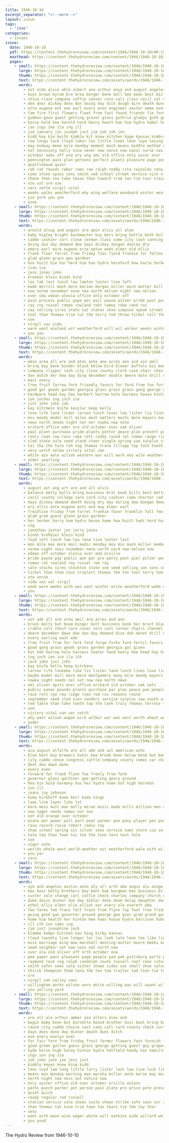 ```yaml
---
title: 1946-10-10
excerpt_separator: "<!--more-->"
layout: issue
tags:
  - "1946"
categories:
  - issues
issue:
  date: 1946-10-10
  pdf: https://content.thehydroreview.com/content/1946/1946-10-10/HR-1946-10-10.pdf
  masthead: https://content.thehydroreview.com/content/1946/1946-10-10/masthead/HR-1946-10-10.jpg
  pages:
    - small: https://content.thehydroreview.com/content/1946/1946-10-10/small/HR-1946-10-10-01.jpg
      large: https://content.thehydroreview.com/content/1946/1946-10-10/large/HR-1946-10-10-01.jpg
      thumb: https://content.thehydroreview.com/content/1946/1946-10-10/thumbnails/HR-1946-10-10-01.jpg
      text: https://content.thehydroreview.com/assets/words/1946/1946-10-10/HR-1946-10-10-01.txt
      words:
        - ast aldo alice able albert ana arthur anya and august angeles asa april age agent army awa aid arth arent ago are alexandria arm ave acme all alfalfa aug ade
        - buys brown byrum bro brea borger bene ball bee bean best bixler butter boy benscoter betty bring bill belew both better begin box ben baptist brick baton but bernardino bench board been business back ber blue born blaine bey began blood bulls baines
        - china clase company coffin conser core cali class cecil cal cornell certain cox chester coll child care cost count clinton council collier county camps chet clyde came covington chapel change colorado childs carolina cree carolyn carl claude cody city come christian captain canyon chief caddo canton cattle cad cleo cause can church cording carruth crews cell cedar
        - den dear dickey does don doing day dick dough dire death dunn dean days dinner dallas deer dee daughter down donna date dolph done dodge
        - etta eugene ent ean earl every even engineer easter emma ever ernest ede emerson early end edith
        - fam fire first flowers fleet from fast found friends fie former fallen fae floyd frank fell for friday felton field fee fed francisco ford fork fin farm far fall front fore fair favor fancher fort force
        - gibbon gave guest getting grover grass guthrie gladys guth gers glass gent green group going guess glendon grable grew greeson gould governor goes given gang gram goods gouin george
        - horse hold hee harold hard henry heart han him hydro habel head held her howard has homa henke hereford high harbor had hand heads hinton heidebrecht hunting harry hing hise hazlett hot home hume how hamons hays hodges haras
        - ian ings ike ila ing ill
        - joe january jin joseph just jim job joh jon
        - kidd kay kim keith kimble kit know kitchen kage kansas kimbro
        - low longs lack lloyd labor los little lines leon loye losing latter later lunch like leet lew leghorn lou life last living longe law land lorene live love list lassiter look large lie lights lawton liew lading
        - may midway mene mile monday moment much means middle method members mar mons marsh men merle mon mock main made mays march most mass marion miler major model missouri more marguerite mae miss matter miles maston mus
        - nol necessary nally nina never new nance now naval nurse nasi naples north non near newton nor night navy nelson not
        - october oaks off ona ory ong omi old office only oscar over
        - pennington pace plan persons perfect plants pleasure page pede peng public peterson power present presley pro pen penning patina pat part place per park people potts peter piedmont patience pany pies
        - quattlebaum quier
        - rah rat rounds reber rams ree ralph reddy rita reynolds reno roy radio rons ruth ran rate randall robert roc regier reason ross run rent randolph rink raleigh
        - sims stone spies sons smith sed school street service sick stock staples ship senior sie steers sullivan scott sit schools strong she states sim susie stage sal soll stroud speed said state september sells sister spell sale sun say saturday stephens simmons sunday son sales such show sol shall streets selves sil south small side stand selling struck stewart sire soon supper san sickles second scout sith shipp see
        - thone then tex take texas than toward trom ton tim tour train trucks tom tor tan tost thomas tia taste town ting tata tha tippy telling thee tell ture the tomlinson them treas thie treasure thy tier talk trip toe taken truman towns teacher
        - ute ust ure use
        - vari vette virgil vital
        - weeks walks weatherford why wing welfare woodward winter weather worth william win winnings was words wesley way waller well wein warns wen warning walt waste will white walk wife wonder wilbur with willard walle want went week word wil woods ward walling
        - yin york you yon
        - zone
    - small: https://content.thehydroreview.com/content/1946/1946-10-10/small/HR-1946-10-10-02.jpg
      large: https://content.thehydroreview.com/content/1946/1946-10-10/large/HR-1946-10-10-02.jpg
      thumb: https://content.thehydroreview.com/content/1946/1946-10-10/thumbnails/HR-1946-10-10-02.jpg
      text: https://content.thehydroreview.com/assets/words/1946/1946-10-10/HR-1946-10-10-02.txt
      words:
        - arnold alsup and august are amin alvis all alee
        - baby bigley bright buckmaster buy bers bring bottle both bulls best balance business blough bank ben book burgman barnes bee byron brewer
        - caddo cashier carl close carman class come city cash canning call cart company church coll college crete card common collin county charles conte cream custer chester carry clair
        - doing die day demand dee days dickey dungan dooley dry
        - emery earl eure eugene erie epton eeds elmer eld ellis
        - frank floor farrel from friday fies field frankie for felton first frida fall fil fore frost
        - glad glenn grain gen gardner
        - hon huitt hie har herd him han hydro hereford how hazle herbert hazlett home hove herndon hens hardware haines her hershel hadi
        - ivan ice
        - jess jones john
        - kroeker klein kinds kind
        - lou lab last lunch law lawton lester line left
        - made merrill mash more marion morgan miller much matter mill march mail
        - now norma november nona new north nelson night nee nelsen
        - over oda odean olevia office only october off
        - pain process public pope per pail payne pitzer pride past par pay pol pak patty port post pie
        - ray roy russel roman rowland robt ramey robe rand roi
        - say selling sires state sat states show simpson speak street store supp side spain shirley ser stockton sire sak surgeon son sauce smith second seed sincere steel south sale stock sunday shall saturday sister sharry slagell strong sents
        - tool than thomas trim tut the terry ted throw tickel tell them triplett
        - use
        - virgil vas vida
        - ware want wieland wit weatherford will wil walker weeks winter was week went with
        - you yoo
    - small: https://content.thehydroreview.com/content/1946/1946-10-10/small/HR-1946-10-10-03.jpg
      large: https://content.thehydroreview.com/content/1946/1946-10-10/large/HR-1946-10-10-03.jpg
      thumb: https://content.thehydroreview.com/content/1946/1946-10-10/thumbnails/HR-1946-10-10-03.jpg
      text: https://content.thehydroreview.com/assets/words/1946/1946-10-10/HR-1946-10-10-03.txt
      words:
        - amie area all are and ates ante ane acres ann aid ain amil
        - bring bay bank binder black below bird blower buffalo bis ben book binger board boom buggy back bart bodie blade business box brunt belts buster best barrett belt been
        - company clipper cash city close county clerk case chair chest cost cattle credit chairs cor clover colt con churn cutting cedar corner carson cream corn caddo
        - dan dutch der dow day ding december double deere date drill damani dry dise due
        - east every
        - free fruit farrow fork friendly favors for ford from fon forth farm
        - good gal goods garden georgia glass grass grain gang george given
        - hardware head hay has herbert harrow hole harness house hinton hydro hoe high horse haves hand hays hammer how
        - ion inches ing inch ice
        - just john jahn job
        - kay kitchens knife kessler keep kelly
        - love life land linder larson lunch lover low lister lia lines like lookeba
        - mix moody model mill miles mach matters machi more mayers made montgomery magic mile
        - news north needs night not ner nowka now note
        - orchard office oder ore old october over oak oliver
        - paul plant purchase pride plants potter peace plan prevett per peat pounds power plane people profit place public pont pump
        - reels roan row race rake rett reddy round rel roman range ridge reasons red regular rakes
        - sled state sale seed stand steer single spring sae surplus stock states side set september shoats such service sus scott shows see sanders stove school soap spike sees sop sunday shall sell steers sink super south soi
        - tei tha the ture tah tag thomas trana tillage top talk tooth take team than terrace ton truly
        - very vetch velma victory vital van
        - white win wale wilson western war will work why wile weatherford well waddle wilbur wire winter wood wagon william wheat with wort west week was
        - yoder yearling
    - small: https://content.thehydroreview.com/content/1946/1946-10-10/small/HR-1946-10-10-04.jpg
      large: https://content.thehydroreview.com/content/1946/1946-10-10/large/HR-1946-10-10-04.jpg
      thumb: https://content.thehydroreview.com/content/1946/1946-10-10/thumbnails/HR-1946-10-10-04.jpg
      text: https://content.thehydroreview.com/assets/words/1946/1946-10-10/HR-1946-10-10-04.txt
      words:
        - august ast ang art are and all alvis
        - balance betty bulls bring business bral book bills best better bright byron brewer bobbie buy banks bank burgman bot bottle
        - cecil county college care card city cashier came charter cad chester close custer caddo call clair canning chastain cousin cash carl company caller charles cal common
        - days dickey demand death doing dry day during dew dungan dewey daily diego daughter
        - ery ellis ente eugene entz end ewy elmer earl
        - freidline friday from farrel frankie favor franklin fall few friends for floor felton frost frank first
        - glad gram guest glenn grain gardner
        - her herber harry hom hydro house home how huitt hadi herd harris hatfield hot hardware has hereford han hess herman hansen hami hazlett herndon haines hens hershel
        - ing
        - jonathan jester jon jerry jones
        - kinds krehbiel klein kind
        - loyd left lunch law lou lena line lester last
        - mon mile man more mail medic monday moy min mash miller members miss made maston
        - norma night ness november nona north nard new nelson now
        - odean off october olevia over oda orville
        - pride payne pay public pen par pro patty past piel pitzer per pan process postal pail
        - roman rat rowland roy russel ree ray
        - sale stocks sires stockton state see seed selling san sons surgeon soba sister south sharry states school spain store side stock shay simpson sincere strong sur street saturday son september sauce second steel sen smith show sunday
        - tickel than them tous triplett thomas the ton tool terry tom throw tell tal trim thermos
        - ute unruh
        - vida vas val virgil
        - week ware weeks with was want winter write weatherford webb will walker
        - you
    - small: https://content.thehydroreview.com/content/1946/1946-10-10/small/HR-1946-10-10-05.jpg
      large: https://content.thehydroreview.com/content/1946/1946-10-10/large/HR-1946-10-10-05.jpg
      thumb: https://content.thehydroreview.com/content/1946/1946-10-10/thumbnails/HR-1946-10-10-05.jpg
      text: https://content.thehydroreview.com/assets/words/1946/1946-10-10/HR-1946-10-10-05.txt
      words:
        - ast ade all arm area amil are acres and ann
        - brush belts but boom binger belt business book ber brunt black box blower been bank binder barrett buster bodie board bring buggy balance bird bay
        - cradle colt chest care cover corn cost corner chairs channel chan county cedar cattle chair company city colts credit caddo case clerk churn conte clover carson close clipper
        - deere december dews due dan day demand dise doh denet drill double debe
        - every earling east ede
        - free fruit from for fork ford forge forks farm fertil favors fanning farrow friendly
        - good gang grain goods grass garden georgia gal given
        - hot heh harrow hole harness heater hand henry hoe head hay home haris hinton hydro horse herbert hammer house henke has hai
        - ing inch ion ice ila ith
        - jack jahn just john
        - kay knife kella keep kitchens
        - larson life lookeba like liv lister land lunch lines love lial low legal looke law
        - maybe model mill mare more montgomery many mile moody mayers maddle miles made
        - nowka night needs nel not now nee north news
        - omi oliver opitz over office orchard old october oak oats
        - public panes pounds plants purchase par plan peace pan people ponds pump power pride
        - race rett rye row ridge roan red rus reasons round
        - september seed sled sien sanders service surplus saw south sale spike steers sat side swell see set stock shall stand state sed sheller sell stove steer shows shoats soe sunday school sork super single
        - ted table than take tooth top the tank truly thomas terrace thie tates team talk
        - use
        - victory vital van ver vetch
        - why want wilson wagon wire wilbur war was west worth wheat western will well weatherford week wood washer winter with william work
        - yoder
    - small: https://content.thehydroreview.com/content/1946/1946-10-10/small/HR-1946-10-10-06.jpg
      large: https://content.thehydroreview.com/content/1946/1946-10-10/large/HR-1946-10-10-06.jpg
      thumb: https://content.thehydroreview.com/content/1946/1946-10-10/thumbnails/HR-1946-10-10-06.jpg
      text: https://content.thehydroreview.com/assets/words/1946/1946-10-10/HR-1946-10-10-06.txt
      words:
        - aca august alfalfa are all ade and aul american achs
        - blue best buy brewers bator bea break been below bond but beer baty berry birtles
        - city caddo cence congress cattle company county comes car champlin cort
        - dent deo down date
        - every even
        - forward for frank flynn foe freely from farm
        - governor glass gardiner gee getting geary ground
        - hea hin hold harmony has hes hydro home hot high herndon
        - inn ill
        - jeans joy johnson
        - koma kirkhuff know kerr kada kings
        - laws line layer like lot
        - mare mess must man molly miran music made mills million men more mil
        - new nager needs names not nov
        - oot old orange over october
        - piano per power pall part peat parmer poe pany player pen pon peters
        - rasa record rosie robert radio roy
        - shaw school spring sit silver sees service sams store sie sein sale saint sonny stock sade she state sell simple
        - tale tae than town tui tea the tune tero test tole
        - use
        - vigor vote
        - worlds whale west world weather wit weatherford wale with will winter want was
        - you yar
        - zero
    - small: https://content.thehydroreview.com/content/1946/1946-10-10/small/HR-1946-10-10-07.jpg
      large: https://content.thehydroreview.com/content/1946/1946-10-10/large/HR-1946-10-10-07.jpg
      thumb: https://content.thehydroreview.com/content/1946/1946-10-10/thumbnails/HR-1946-10-10-07.jpg
      text: https://content.thehydroreview.com/assets/words/1946/1946-10-10/HR-1946-10-10-07.txt
      words:
        - aye and angeles austin anna aly all arth abe angus alu ainge art alvin arcadia alfalfa are altus
        - bax bost betty brothers bey bent bae burgman ben business bride beg bei billy barger better baptist best bean but ber bring brewer bag bis brides briscoe bertha brick bill brother
        - custer cole change carl cattle check charles company church canyon cali came come class cor city coy cusick compton cotter cabo clyde care can clara car cone county caddo chapman
        - duke davis dinner due day dibler date doom delay daughter down director daughters daniel ditmore double
        - ethel ellis elber elie elliot ear every ele everett eda
        - feo farms fam frans fall frost from flynn fay foot free friday farm fuel felt first ford franklin for frank
        - going good gas governor ground george gee gies grad grand gear gave gal geary glen grit
        - home him health her hinton hee haas house hydro harrison hubert homa haber hoover howard head has hays hidden hath helps hay had
        - ill ith ion iams ing
        - jim just josephine jack
        - klemme kemps kitchen kan king kirby kansas
        - lloyd laundry live longer ler los look late leon lee like linda lox last life leora
        - miss marriage ming mew marshall menting mutter moore meeks must mex mian merry monday may mead man mar montebello minister
        - need neighbor not now nain nat north new
        - over ola old oliver off orth october ona
        - pee paper paul pleasant page people pad pak pittsburg perle place present posey pipe pen pitzer
        - raymond rock reg ralph randolph route russell roof reno rufus roy rate rey ruth ried rook robert rum
        - smith safer sees sale sister shows sides sas shall shoe sylvester stay suri singleton soles shoop steiner save store sing said spencer santa still station soon snyder sis service short sharon sunday san saturday show see set side stock
        - thirsk thompson them tana the ten tom trailer tad tien tie tucker tee trail teck turner turn thee thing ting thor toot tomer tura times trim tell toa
        - ure
        - virgil von valley vani
        - willingham works wilson worn white willing was will wyant wilbur with weatherford work wean weather west waste winter wear well warren ways wool
        - you yelling york
    - small: https://content.thehydroreview.com/content/1946/1946-10-10/small/HR-1946-10-10-08.jpg
      large: https://content.thehydroreview.com/content/1946/1946-10-10/large/HR-1946-10-10-08.jpg
      thumb: https://content.thehydroreview.com/content/1946/1946-10-10/thumbnails/HR-1946-10-10-08.jpg
      text: https://content.thehydroreview.com/assets/words/1946/1946-10-10/HR-1946-10-10-08.txt
      words:
        - are all ale arthur amber ain alters alex and
        - begin baby been but burnette bound brother busi beat bring bobbie bank bottle black bradley basic burst better
        - cause city caddo choice cast cady call card county check custer carroll come channels change cold comes coffee car can cad
        - days does done day dinner death dues ditch
        - eve every evelyn ever
        - for fair fore from friday frost farmer flowers fast furnish floyd
        - good green gallon guess glass george getting guest guy grapes
        - hyde horse high haley hinton hydro hatfield handy has hamilton hemp hume her hunt
        - ings ion ing ita
        - job john jove joe jess just
        - kimble keyes know king kidd
        - lens loyd lam long little larry lister last low live luck like let letter lieu
        - means mon monday morning man marsha miller mate morse may morn
        - north night new ness not notice now
        - only oyster office old over october orville onions
        - parks punch parker pot person paul plate pro price pete present per plants post patter phon
        - quiet quick
        - ready regular red russell
        - station service sale shows suite shown strike safe soon sur short saturday summer stange stock song start show serene supper stafford slow shape sid state speaker sunday step sand san see schools side
        - than thomas tat tune trim town tax tears tie the toy thar
        - veto
        - want with wave wise wager white will watkins wide willard well work why weatherford weather winter warm weight write week worn wort walk
        - you youd
---
```


The Hydro Review from 1946-10-10

<!--more-->

